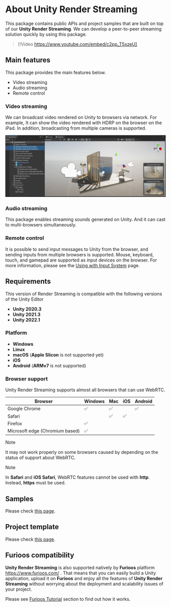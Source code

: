 # About Unity Render Streaming

This package contains public APIs and project samples that are built on top of our **Unity Render Streaming**. We can develop a peer-to-peer streaming solution quickly by using this package.

> [!Video https://www.youtube.com/embed/c2pp_T5xzeU]

## Main features

This package provides the main features below.

- Video streaming
- Audio streaming
- Remote control

### Video streaming

We can broadcast video rendered on Unity to browsers via network. For example, It can show the video rendered with HDRP on the browser on the iPad. In addition, broadcasting from multiple cameras is supported.

![feature-multicamera](images/feature_multicamera.png)

### Audio streaming
This package enables streaming sounds generated on Unity. And it can cast to multi-browsers simultaneously.

### Remote control

It is possible to send input messages to Unity from the browser, and sending inputs from multiple browsers is supported. Mouse, keyboard, touch, and gamepad are supported as input devices on the browser. For more information, please see the [Using with Input System](use-inputsystem.md) page.

## Requirements

This version of Render Streaming is compatible with the following versions of the Unity Editor

- **Unity 2020.3**
- **Unity 2021.3**
- **Unity 2022.1**

### Platform

- **Windows**
- **Linux**
- **macOS** (**Apple Slicon** is not supported yet)
- **iOS**
- **Android** (**ARMv7** is not supported)

### Browser support

Unity Render Streaming supports almost all browsers that can use WebRTC.

| Browser | Windows | Mac | iOS | Android |
| ------- | ------- | --- | --- | ------- |
| Google Chrome | :white_check_mark: | :white_check_mark: |    | :white_check_mark: |
| Safari |   | :white_check_mark: | :white_check_mark: |                    |
| Firefox | :white_check_mark: |   |   |   |
| Microsoft edge (Chromium based) | :white_check_mark: |   |   |   |

> [!NOTE]
> It may not work properly on some browsers caused by depending on the status of support about WebRTC.

> [!NOTE]
> In **Safari** and **iOS Safari**, WebRTC features cannot be used with **http**. Instead, **https** must be used.

## Samples

Please check [this page](samples.md).

## Project template

Please check [this page](template.md).

## Furioos compatibility

**Unity Render Streaming** is also supported natively by **Furioos** platform https://www.furioos.com/ .
That means that you can easily build a Unity application, upload it on **Furioos** and enjoy all the features of **Unity Render Streaming** without worrying about the deployment and scalability issues of your project.

Please see [Furioos Tutorial](deploy-to-furioos.md) section to find out how it works.

